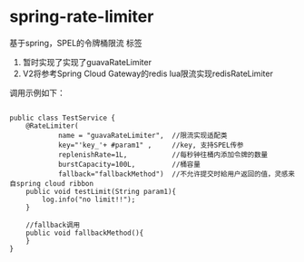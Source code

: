 # spring-rate-limiter
基于spring，SPEL的令牌桶限流 标签<br />
1. 暂时实现了实现了guavaRateLimiter<br />
2. V2将参考Spring Cloud Gateway的redis lua限流实现redisRateLimiter<br />


调用示例如下：

<pre><code>
public class TestService {
    @RateLimiter(
            name = "guavaRateLimiter",  //限流实现适配类
            key="'key_'+ #param1" ,     //key, 支持SPEL传参
            replenishRate=1L,           //每秒钟往桶内添加令牌的数量
            burstCapacity=100L,         //桶容量
            fallback="fallbackMethod")  //不允许提交时給用户返回的值，灵感来自spring cloud ribbon 
    public void testLimit(String param1){
        log.info("no limit!!");
    }
    
    //fallback调用
    public void fallbackMethod(){
    }
}
</code></pre>
